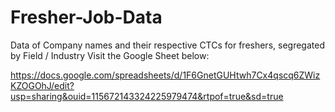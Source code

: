# Fresher-Job-Data
Data of Company names and their respective CTCs for freshers, segregated by Field / Industry
Visit the Google Sheet below:

https://docs.google.com/spreadsheets/d/1F6GnetGUHtwh7Cx4qscq6ZWizKZOGOhJ/edit?usp=sharing&ouid=115672143324225979474&rtpof=true&sd=true
